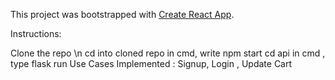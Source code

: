 This project was bootstrapped with [Create React App](https://github.com/facebook/create-react-app).

Instructions:

Clone the repo \n
cd into cloned repo
in cmd, write npm start
cd api
in cmd , type flask run
Use Cases Implemented : Signup, Login , Update Cart

